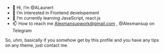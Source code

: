 - 👋 Hi, I’m @ALaunert
- 👀 I’m interested in Frontend developement
- 🌱 I’m currently learning JavaScript, react.js
- 📫 How to reach me Alexmansupwork@gmail.com , @Alexmansup on Telegram

So, uhm, basically if you somehow get by this profile and you have any tips on any theme, just contact me.


<!---
ALaunert/ALaunert is a ✨ special ✨ repository because its `README.md` (this file) appears on your GitHub profile.
You can click the Preview link to take a look at your changes.
--->
